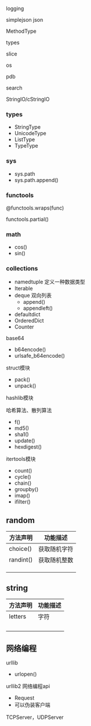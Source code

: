 logging

simplejson json

MethodType

types

slice

os

pdb

search

StringIO/cStringIO

### types

- StringType
- UnicodeType
- ListType
- TypeType

### sys

- sys.path
- sys.path.append()

### functools

@functools.wraps(func)

functools.partial()

### math

- cos()
- sin()

### collections

- namedtuple 定义一种数据类型
- Iterable
- deque 双向列表
  - append()
  - appendleft()
- defaultdict
- OrderedDict
- Counter

base64

- b64encode()
- urlsafe_b64encode()

struct模块

- pack()
- unpack()

hashlib模块

哈希算法、散列算法

- f()
- md5()
- sha1()
- update()
- hexdigest()

itertools模块

- count()
- cycle()
- chain()
- groupby()
- imap()
- ifilter()

##  random

| 方法声明      | 功能描述   |
| --------- | ------ |
| choice()  | 获取随机字符 |
| randint() | 获取随机整数 |
|           |        |
|           |        |
|           |        |

## string

| 方法声明    | 功能描述 |
| ------- | ---- |
| letters | 字符   |
|         |      |
|         |      |
|         |      |
|         |      |

## 网络编程

urllib

- urlopen()

urllib2 网络编程api

- Request
- 可以伪装客户端

TCPServer，UDPServer